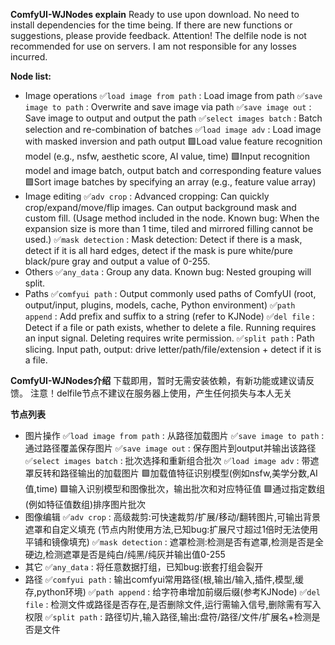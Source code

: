 
**ComfyUI-WJNodes explain**
Ready to use upon download. No need to install dependencies for the time being.
If there are new functions or suggestions, please provide feedback.
Attention! The delfile node is not recommended for use on servers. I am not responsible for any losses incurred.

**Node list:**
- Image operations
    ✅`load image from path` : Load image from path
    ✅`save image to path` : Overwrite and save image via path
    ✅`save image out` : Save image to output and output the path
    ✅`select images batch` : Batch selection and re-combination of batches
    ✅`load image adv` : Load image with masked inversion and path output
    🟩Load value feature recognition model (e.g., nsfw, aesthetic score, AI value, time)
    🟩Input recognition model and image batch, output batch and corresponding feature values
    🟩Sort image batches by specifying an array (e.g., feature value array)
- Image editing
    ✅`adv crop` : Advanced cropping: Can quickly crop/expand/move/flip images. Can output background mask and custom fill.
         (Usage method included in the node. Known bug: When the expansion size is more than 1 time, tiled and mirrored filling cannot be used.)
    ✅`mask detection` : Mask detection: Detect if there is a mask, detect if it is all hard edges, detect if the mask is pure white/pure black/pure gray and output a value of 0-255.
- Others
    ✅`any_data` : Group any data. Known bug: Nested grouping will split.
- Paths
    ✅`comfyui path` : Output commonly used paths of ComfyUI (root, output/input, plugins, models, cache, Python environment)
    ✅`path append` : Add prefix and suffix to a string (refer to KJNode)
    ✅`del file` : Detect if a file or path exists, whether to delete a file. Running requires an input signal. Deleting requires write permission.
    ✅`split path` : Path slicing. Input path, output: drive letter/path/file/extension + detect if it is a file.

**ComfyUI-WJNodes介绍**
下载即用，暂时无需安装依赖，有新功能或建议请反馈。
注意！delfile节点不建议在服务器上使用，产生任何损失与本人无关

**节点列表**
- 图片操作
    ✅`load image from path` : 从路径加载图片
    ✅`save image to path` : 通过路径覆盖保存图片
    ✅`save image out` : 保存图片到output并输出该路径
    ✅`select images batch` : 批次选择和重新组合批次
    ✅`load image adv` : 带遮罩反转和路径输出的加载图片
    🟩加载值特征识别模型(例如nsfw,美学分数,AI值,time)
    🟩输入识别模型和图像批次，输出批次和对应特征值
    🟩通过指定数组(例如特征值数组)排序图片批次
- 图像编辑
    ✅`adv crop` : 高级裁剪:可快速裁剪/扩展/移动/翻转图片,可输出背景遮罩和自定义填充
         (节点内附使用方法,已知bug:扩展尺寸超过1倍时无法使用平铺和镜像填充)
    ✅`mask detection` : 遮罩检测:检测是否有遮罩,检测是否是全硬边,检测遮罩是否是纯白/纯黑/纯灰并输出值0-255
- 其它
    ✅`any_data` : 将任意数据打组，已知bug:嵌套打组会裂开
- 路径
    ✅`comfyui path` : 输出comfyui常用路径(根,输出/输入,插件,模型,缓存,python环境)
    ✅`path append` : 给字符串增加前缀后缀(参考KJNode)
    ✅`del file` : 检测文件或路径是否存在,是否删除文件,运行需输入信号,删除需有写入权限
    ✅`split path` : 路径切片,输入路径,输出:盘符/路径/文件/扩展名+检测是否是文件